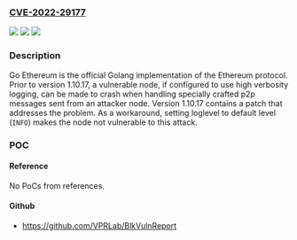### [CVE-2022-29177](https://cve.mitre.org/cgi-bin/cvename.cgi?name=CVE-2022-29177)
![](https://img.shields.io/static/v1?label=Product&message=go-ethereum&color=blue)
![](https://img.shields.io/static/v1?label=Version&message=n%2Fa&color=blue)
![](https://img.shields.io/static/v1?label=Vulnerability&message=CWE-400%3A%20Uncontrolled%20Resource%20Consumption&color=brighgreen)

### Description

Go Ethereum is the official Golang implementation of the Ethereum protocol. Prior to version 1.10.17, a vulnerable node, if configured to use high verbosity logging, can be made to crash when handling specially crafted p2p messages sent from an attacker node. Version 1.10.17 contains a patch that addresses the problem. As a workaround, setting loglevel to default level (`INFO`) makes the node not vulnerable to this attack.

### POC

#### Reference
No PoCs from references.

#### Github
- https://github.com/VPRLab/BlkVulnReport

